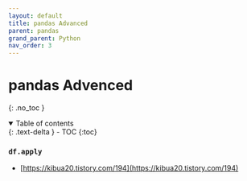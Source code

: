 ```yaml
---
layout: default
title: pandas Advanced
parent: pandas
grand_parent: Python
nav_order: 3
---
```


# pandas Advenced
{: .no_toc }

<details open markdown="block">
  <summary>
    Table of contents
  </summary>
  {: .text-delta }
- TOC
{:toc}
</details>

<!------------------------------------ STEP ------------------------------------>

### `df.apply`

* [https://kibua20.tistory.com/194](https://kibua20.tistory.com/194)
